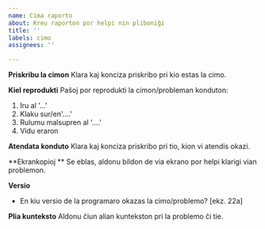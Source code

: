 ```yaml
---
name: Cima raporto
about: Kreu raporton por helpi nin pliboniĝi
title: ''
labels: cimo
assignees: ''

---
```


**Priskribu la cimon**
Klara kaj konciza priskribo pri kio estas la cimo.

**Kiel reprodukti**
Paŝoj por reprodukti la cimon/probleman konduton:
1. Iru al '...'
2. Klaku sur/en'....'
3. Rulumu malsupren al '....'
4. Vidu eraron

**Atendata konduto**
Klara kaj konciza priskribo pri tio, kion vi atendis okazi.

**Ekrankopioj **
Se eblas, aldonu bildon de via ekrano por helpi klarigi vian problemon.

**Versio**
 - En kiu versio de la programaro okazas la cimo/problemo? [ekz. 22a]

**Plia kunteksto**
Aldonu ĉiun alian kuntekston pri la problemo ĉi tie.
